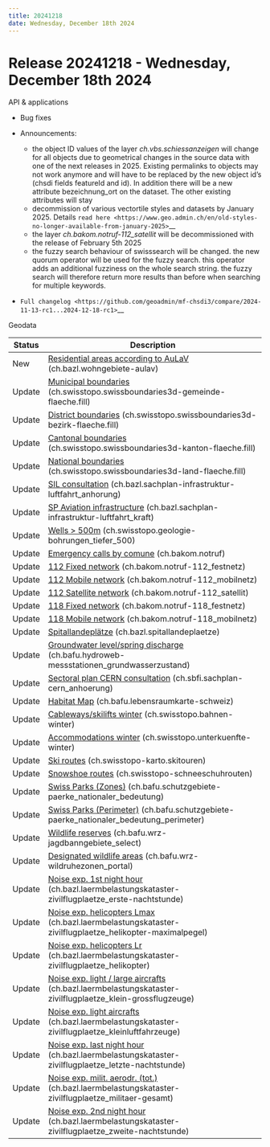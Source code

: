 ```yaml
---
title: 20241218
date: Wednesday, December 18th 2024
---
```


# Release 20241218 - Wednesday, December 18th 2024

API & applications

- Bug fixes
- Announcements:

  - the object ID values of the layer _ch.vbs.schiessanzeigen_ will change for all objects due to geometrical changes in the source data with one of the next releases in 2025. Existing permalinks to objects may not work anymore and will have to be replaced by the new object id’s (chsdi fields featureId and id). In addition there will be a new attribute bezeichnung_ort on the dataset. The other existing attributes will stay
  - decommission of various vectortile styles and datasets by January 2025. Details `read here <https://www.geo.admin.ch/en/old-styles-no-longer-available-from-january-2025>`\_\_
  - the layer _ch.bakom.notruf-112_satellit_ will be decommissioned with the release of February 5th 2025
  - the fuzzy search behaviour of swisssearch will be changed. the new quorum operator will be used for the fuzzy search. this operator adds an additional fuzziness on the whole search string. the fuzzy search will therefore return more results than before when searching for multiple keywords.

- `Full changelog <https://github.com/geoadmin/mf-chsdi3/compare/2024-11-13-rc1...2024-12-18-rc1>`\_\_

Geodata

| Status | Description                                                                                                                                                                                                    |
| ------ | -------------------------------------------------------------------------------------------------------------------------------------------------------------------------------------------------------------- |
| New    | [Residential areas according to AuLaV](//map.geo.admin.ch/?layers=ch.bazl.wohngebiete-aulav) (ch.bazl.wohngebiete-aulav)                                                                                       |
| Update | [Municipal boundaries](//map.geo.admin.ch/?layers=ch.swisstopo.swissboundaries3d-gemeinde-flaeche.fill) (ch.swisstopo.swissboundaries3d-gemeinde-flaeche.fill)                                                 |
| Update | [District boundaries](//map.geo.admin.ch/?layers=ch.swisstopo.swissboundaries3d-bezirk-flaeche.fill) (ch.swisstopo.swissboundaries3d-bezirk-flaeche.fill)                                                      |
| Update | [Cantonal boundaries](//map.geo.admin.ch/?layers=ch.swisstopo.swissboundaries3d-kanton-flaeche.fill) (ch.swisstopo.swissboundaries3d-kanton-flaeche.fill)                                                      |
| Update | [National boundaries](//map.geo.admin.ch/?layers=ch.swisstopo.swissboundaries3d-land-flaeche.fill) (ch.swisstopo.swissboundaries3d-land-flaeche.fill)                                                          |
| Update | [SIL consultation](//map.geo.admin.ch/?layers=ch.bazl.sachplan-infrastruktur-luftfahrt_anhorung) (ch.bazl.sachplan-infrastruktur-luftfahrt_anhorung)                                                           |
| Update | [SP Aviation infrastructure](//map.geo.admin.ch/?layers=ch.bazl.sachplan-infrastruktur-luftfahrt_kraft) (ch.bazl.sachplan-infrastruktur-luftfahrt_kraft)                                                       |
| Update | [Wells > 500m](//map.geo.admin.ch/?layers=ch.swisstopo.geologie-bohrungen_tiefer_500) (ch.swisstopo.geologie-bohrungen_tiefer_500)                                                                             |
| Update | [Emergency calls by comune](//map.geo.admin.ch/?layers=ch.bakom.notruf) (ch.bakom.notruf)                                                                                                                      |
| Update | [112 Fixed network](//map.geo.admin.ch/?layers=ch.bakom.notruf-112_festnetz) (ch.bakom.notruf-112_festnetz)                                                                                                    |
| Update | [112 Mobile network](//map.geo.admin.ch/?layers=ch.bakom.notruf-112_mobilnetz) (ch.bakom.notruf-112_mobilnetz)                                                                                                 |
| Update | [112 Satellite network](//map.geo.admin.ch/?layers=ch.bakom.notruf-112_satellit) (ch.bakom.notruf-112_satellit)                                                                                                |
| Update | [118 Fixed network](//map.geo.admin.ch/?layers=ch.bakom.notruf-118_festnetz) (ch.bakom.notruf-118_festnetz)                                                                                                    |
| Update | [118 Mobile network](//map.geo.admin.ch/?layers=ch.bakom.notruf-118_mobilnetz) (ch.bakom.notruf-118_mobilnetz)                                                                                                 |
| Update | [Spitallandeplätze](//map.geo.admin.ch?layers=ch.bazl.spitallandeplaetze) (ch.bazl.spitallandeplaetze)                                                                                                         |
| Update | [Groundwater level/spring discharge](//map.geo.admin.ch/?layers=ch.bafu.hydroweb-messstationen_grundwasserzustand) (ch.bafu.hydroweb-messstationen_grundwasserzustand)                                         |
| Update | [Sectoral plan CERN consultation](//map.geo.admin.ch/?layers=ch.sbfi.sachplan-cern_anhoerung) (ch.sbfi.sachplan-cern_anhoerung)                                                                                |
| Update | [Habitat Map](//map.geo.admin.ch/?layers=ch.bafu.lebensraumkarte-schweiz) (ch.bafu.lebensraumkarte-schweiz)                                                                                                    |
| Update | [Cableways/skilifts winter](//map.geo.admin.ch/?layers=ch.swisstopo.bahnen-winter) (ch.swisstopo.bahnen-winter)                                                                                                |
| Update | [Accommodations winter](//map.geo.admin.ch/?layers=ch.swisstopo.unterkuenfte-winter) (ch.swisstopo.unterkuenfte-winter)                                                                                        |
| Update | [Ski routes](//map.geo.admin.ch/?layers=ch.swisstopo-karto.skitouren) (ch.swisstopo-karto.skitouren)                                                                                                           |
| Update | [Snowshoe routes](//map.geo.admin.ch/?layers=ch.swisstopo-karto.schneeschuhrouten) (ch.swisstopo-schneeschuhrouten)                                                                                            |
| Update | [Swiss Parks (Zones)](//map.geo.admin.ch/?layers=ch.bafu.schutzgebiete-paerke_nationaler_bedeutung) (ch.bafu.schutzgebiete-paerke_nationaler_bedeutung)                                                        |
| Update | [Swiss Parks (Perimeter)](//map.geo.admin.ch/?layers=ch.bafu.schutzgebiete-paerke_nationaler_bedeutung_perimeter) (ch.bafu.schutzgebiete-paerke_nationaler_bedeutung_perimeter)                                |
| Update | [Wildlife reserves](//map.geo.admin.ch/?layers=ch.bafu.wrz-jagdbanngebiete_select) (ch.bafu.wrz-jagdbanngebiete_select)                                                                                        |
| Update | [Designated wildlife areas](//map.geo.admin.ch/?layers=ch.bafu.wrz-wildruhezonen_portal) (ch.bafu.wrz-wildruhezonen_portal)                                                                                    |
| Update | [Noise exp. 1st night hour](//map.geo.admin.ch/?layers=ch.bazl.laermbelastungskataster-zivilflugplaetze_erste-nachtstunde) (ch.bazl.laermbelastungskataster-zivilflugplaetze_erste-nachtstunde)                |
| Update | [Noise exp. helicopters Lmax](//map.geo.admin.ch/?layers=ch.bazl.laermbelastungskataster-zivilflugplaetze_helikopter-maximalpegel) (ch.bazl.laermbelastungskataster-zivilflugplaetze_helikopter-maximalpegel)  |
| Update | [Noise exp. helicopters Lr](//map.geo.admin.ch/?layers=ch.bazl.laermbelastungskataster-zivilflugplaetze_helikopter) (ch.bazl.laermbelastungskataster-zivilflugplaetze_helikopter)                              |
| Update | [Noise exp. light / large aircrafts](//map.geo.admin.ch/?layers=ch.bazl.laermbelastungskataster-zivilflugplaetze_klein-grossflugzeuge) (ch.bazl.laermbelastungskataster-zivilflugplaetze_klein-grossflugzeuge) |
| Update | [Noise exp. light aircrafts](//map.geo.admin.ch/?layers=ch.bazl.laermbelastungskataster-zivilflugplaetze_kleinluftfahrzeuge) (ch.bazl.laermbelastungskataster-zivilflugplaetze_kleinluftfahrzeuge)             |
| Update | [Noise exp. last night hour](//map.geo.admin.ch/?layers=ch.bazl.laermbelastungskataster-zivilflugplaetze_letzte-nachtstunde) (ch.bazl.laermbelastungskataster-zivilflugplaetze_letzte-nachtstunde)             |
| Update | [Noise exp. milit. aerodr. (tot.)](//map.geo.admin.ch/?layers=ch.bazl.laermbelastungskataster-zivilflugplaetze_militaer-gesamt) (ch.bazl.laermbelastungskataster-zivilflugplaetze_militaer-gesamt)             |
| Update | [Noise exp. 2nd night hour](//map.geo.admin.ch/?layers=ch.bazl.laermbelastungskataster-zivilflugplaetze_zweite-nachtstunde) (ch.bazl.laermbelastungskataster-zivilflugplaetze_zweite-nachtstunde)              |
